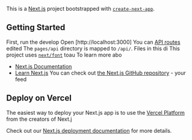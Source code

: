 This is a [Next.js](https://nextjs.org) project bootstrapped with [`create-next-app`](https://nextjs.org/docs/pages/api-reference/create-next-app).

## Getting Started

First, run the develop
Open [http://localhost:3000]
You can
[API routes](https://nextjs.org/docs/pages/building-your-application/routng/ap-routes)
edited
The `pages/api` directory is mapped to `/api/`. Files in this di
This project uses [`next/font`](https://nextjs.org/docs/pages/building-your-application/optimizing/fonts) toau
To learn more abo
- [Next.js Documentation](https://nextjs.org/docs)
- [Learn Next.js](https://nextjs.org/learn-pages-router) 
You can check out [the Next.js GitHub repository](https://github.com/vercel/next.js) - your feed
## Deploy on Vercel

The easiest way to deploy your Next.js app is to use the [Vercel Platform](https://vercel.com/new?utm_medium=default-template&filter=next.js&utm_source=create-next-app&utm_campaign=create-next-app-readme) from the creators of Next.j

Check out our [Next.js deployment documentation](https://nextjs.org/docs/pages/building-your-application/deploying) for more details.
